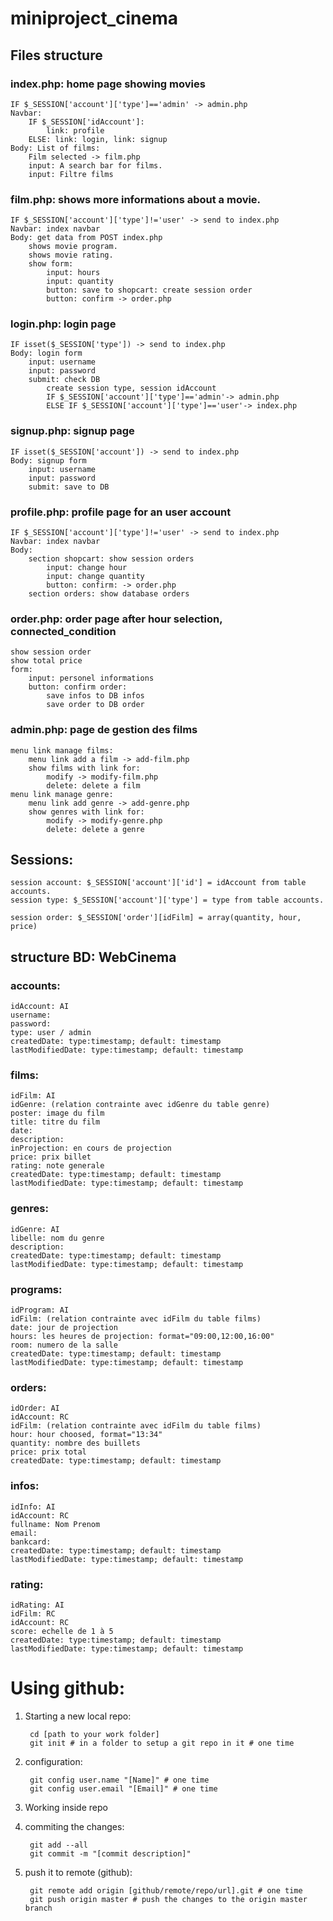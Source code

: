 # miniproject_cinema

## Files structure

### index.php: home page showing movies
   	IF $_SESSION['account']['type']=='admin' -> admin.php
    Navbar:
        IF $_SESSION['idAccount']:
            link: profile
        ELSE: link: login, link: signup
    Body: List of films:
        Film selected -> film.php
        input: A search bar for films.
        input: Filtre films

### film.php: shows more informations about a movie.
    IF $_SESSION['account']['type']!='user' -> send to index.php
    Navbar: index navbar
    Body: get data from POST index.php
        shows movie program.
        shows movie rating.
        show form:
            input: hours
            input: quantity
            button: save to shopcart: create session order
            button: confirm -> order.php

### login.php: login page
    IF isset($_SESSION['type']) -> send to index.php
    Body: login form
        input: username
        input: password
        submit: check DB
            create session type, session idAccount
            IF $_SESSION['account']['type']=='admin'-> admin.php
            ELSE IF $_SESSION['account']['type']=='user'-> index.php

### signup.php: signup page
    IF isset($_SESSION['account']) -> send to index.php
    Body: signup form
        input: username
        input: password
        submit: save to DB

### profile.php: profile page for an user account
    IF $_SESSION['account']['type']!='user' -> send to index.php
    Navbar: index navbar
    Body:
        section shopcart: show session orders
            input: change hour
            input: change quantity
            button: confirm: -> order.php
        section orders: show database orders

### order.php: order page after hour selection, connected_condition
    show session order
    show total price
    form:
        input: personel informations
        button: confirm order:
            save infos to DB infos
            save order to DB order

### admin.php: page de gestion des films
    menu link manage films:
        menu link add a film -> add-film.php
        show films with link for:
            modify -> modify-film.php
            delete: delete a film
    menu link manage genre:
        menu link add genre -> add-genre.php
        show genres with link for:
            modify -> modify-genre.php
            delete: delete a genre

## Sessions:
    session account: $_SESSION['account']['id'] = idAccount from table accounts.
    session type: $_SESSION['account']['type'] = type from table accounts.
    
    session order: $_SESSION['order'][idFilm] = array(quantity, hour, price)

## structure BD: WebCinema

### accounts:
    idAccount: AI
    username:
    password:
    type: user / admin
    createdDate: type:timestamp; default: timestamp
    lastModifiedDate: type:timestamp; default: timestamp

### films:
    idFilm: AI
    idGenre: (relation contrainte avec idGenre du table genre)
    poster: image du film
    title: titre du film
    date:
    description:
    inProjection: en cours de projection
    price: prix billet
    rating: note generale
    createdDate: type:timestamp; default: timestamp
    lastModifiedDate: type:timestamp; default: timestamp

### genres:
    idGenre: AI
    libelle: nom du genre
    description:
    createdDate: type:timestamp; default: timestamp
    lastModifiedDate: type:timestamp; default: timestamp

### programs:
    idProgram: AI
    idFilm: (relation contrainte avec idFilm du table films)
    date: jour de projection
    hours: les heures de projection: format="09:00,12:00,16:00"
    room: numero de la salle
    createdDate: type:timestamp; default: timestamp
    lastModifiedDate: type:timestamp; default: timestamp

### orders:
    idOrder: AI
    idAccount: RC
    idFilm: (relation contrainte avec idFilm du table films)
    hour: hour choosed, format="13:34"
    quantity: nombre des buillets
    price: prix total
    createdDate: type:timestamp; default: timestamp

### infos:
    idInfo: AI
    idAccount: RC
    fullname: Nom Prenom
    email:
    bankcard:
    createdDate: type:timestamp; default: timestamp
    lastModifiedDate: type:timestamp; default: timestamp

### rating:
    idRating: AI
    idFilm: RC
    idAccount: RC
    score: echelle de 1 à 5
    createdDate: type:timestamp; default: timestamp
    lastModifiedDate: type:timestamp; default: timestamp

# Using github:

1. Starting a new local repo:

        cd [path to your work folder]
        git init # in a folder to setup a git repo in it # one time

2. configuration:

        git config user.name "[Name]" # one time
        git config user.email "[Email]" # one time

3. Working inside repo

4. commiting the changes:

        git add --all
        git commit -m "[commit description]"

5. push it to remote (github):

        git remote add origin [github/remote/repo/url].git # one time
        git push origin master # push the changes to the origin master branch
